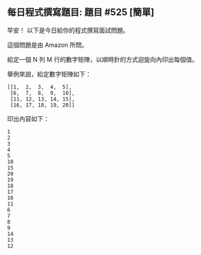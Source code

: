 ## 每日程式撰寫題目: 題目 #525 [簡單]

早安！ 以下是今日給你的程式撰寫面試問題。

這個問題是由 Amazon 所問。

給定一個 N 列 M 行的數字矩陣，以順時針的方式迴旋向內印出每個值。

舉例來說，給定數字矩陣如下：

```
[[1,  2,  3,  4,  5],
 [6,  7,  8,  9,  10],
 [11, 12, 13, 14, 15],
 [16, 17, 18, 19, 20]]
```

印出內容如下：

```
1
2
3
4
5
10
15
20
19
18
17
16
11
6
7
8
9
14
13
12
```
